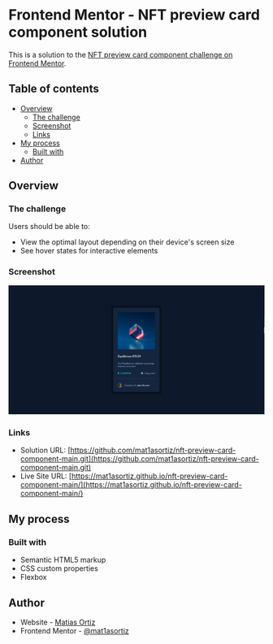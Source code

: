 # Frontend Mentor - NFT preview card component solution

This is a solution to the [NFT preview card component challenge on Frontend Mentor](https://www.frontendmentor.io/challenges/nft-preview-card-component-SbdUL_w0U).

## Table of contents

- [Overview](#overview)
  - [The challenge](#the-challenge)
  - [Screenshot](#screenshot)
  - [Links](#links)
- [My process](#my-process)
  - [Built with](#built-with)
- [Author](#author)

## Overview

### The challenge

Users should be able to:

- View the optimal layout depending on their device's screen size
- See hover states for interactive elements

### Screenshot

![](./screenshot.PNG)

### Links

- Solution URL: [https://github.com/mat1asortiz/nft-preview-card-component-main.git](https://github.com/mat1asortiz/nft-preview-card-component-main.git)
- Live Site URL: [https://mat1asortiz.github.io/nft-preview-card-component-main/](https://mat1asortiz.github.io/nft-preview-card-component-main/)

## My process

### Built with

- Semantic HTML5 markup
- CSS custom properties
- Flexbox

## Author

- Website - [Matias Ortiz](https://portafolio-matias-ortiz.000webhostapp.com/)
- Frontend Mentor - [@mat1asortiz](https://www.frontendmentor.io/profile/mat1asortiz)
